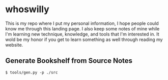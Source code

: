 # whoswilly

This is my repo where I put my personal information, I hope people could know me through this landing page.
I also keep some notes of mine while I'm learning new technique, knowledge, and tools that I'm interested in.
It wold be my honor if you get to learn something as well through reading my website.

## Generate Bookshelf from Source Notes
```
$ tools/gen.py -p ./src
```

